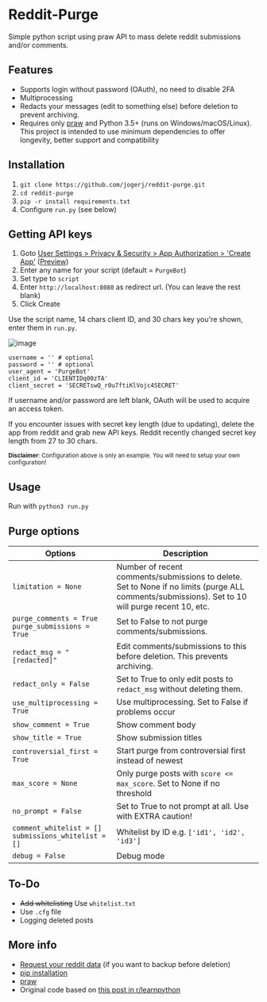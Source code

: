 # Reddit-Purge
Simple python script using praw API to mass delete reddit submissions and/or comments. 

## Features
* Supports login without password (OAuth), no need to disable 2FA
* Multiprocessing
* Redacts your messages (edit to something else) before deletion to prevent archiving.
* Requires only [praw](https://praw.readthedocs.io/en/latest/) and Python 3.5+ (runs on Windows/macOS/Linux). This project is intended to use minimum dependencies to offer longevity, better support and compatibility

## Installation

1. `git clone https://github.com/jogerj/reddit-purge.git`
2. `cd reddit-purge`
3. `pip -r install requirements.txt`
4. Configure `run.py` (see below)

## Getting API keys

1. Goto [User Settings > Privacy & Security > App Authorization > 'Create App'](https://old.reddit.com/prefs/apps/) ([Preview](https://user-images.githubusercontent.com/30559735/85273407-da069e80-b47d-11ea-93ba-02fe69e2016f.png))
2. Enter any name for your script (default = `PurgeBot`)
3. Set type to `script`
4. Enter `http://localhost:8080` as redirect url. (You can leave the rest blank)
5. Click Create

Use the script name, 14 chars client ID, and 30 chars key you're shown, enter them in `run.py`.

![image](https://user-images.githubusercontent.com/30559735/85273897-7df04a00-b47e-11ea-8b35-0e827d3d0cec.png)

```
username = '' # optional
password = '' # optional
user_agent = 'PurgeBot'
client_id = 'CLIENTIDq00zTA'
client_secret = 'SECRETswQ_r0u7ftiKlVojc4SECRET'
```
If username and/or password are left blank, OAuth will be used to acquire an access token.

If you encounter issues with secret key length (due to updating), delete the app from reddit and grab new API keys. Reddit recently changed secret key length from 27 to 30 chars.

<sup>**Disclaimer**: Configuration above is only an example. You will need to setup your own configuration!</sup>


## Usage
Run with `python3 run.py`

## Purge options
| Options                                               | Description                                                                                                                                      |
|-------------------------------------------------------|--------------------------------------------------------------------------------------------------------------------------------------------------|
| `limitation = None`                                   | Number of recent comments/submissions to delete. Set to None if no limits (purge ALL comments/submissions). Set to 10 will purge recent 10, etc. |
| `purge_comments = True`  `purge_submissions = True`   | Set to False to not purge comments/submissions.                                                                                                  |
| `redact_msg = "[redacted]"`                           | Edit comments/submissions to this before deletion. This prevents archiving.                                                                      |
| `redact_only = False`                                 | Set to True to only edit posts to `redact_msg` without deleting them.                                                                            |
| `use_multiprocessing = True`                          | Use multiprocessing. Set to False if problems occur                                                                                              |
| `show_comment = True`                                 | Show comment body                                                                                                                                |
| `show_title = True`                                   | Show submission titles                                                                                                                           |
| `controversial_first = True`                          | Start purge from controversial first instead of newest                                                                                           |
| `max_score = None`                                    | Only purge posts with `score <= max_score`. Set to None if no threshold                                                                          |
| `no_prompt = False`                                   | Set to True to not prompt at all. Use with EXTRA caution!                                                                                        |
| `comment_whitelist = []` `submissions_whitelist = []` | Whitelist by ID e.g. `['id1', 'id2', 'id3']`                                                                                                     |
| `debug = False`                                       | Debug mode                                                                                                                                       |
## To-Do
* ~~Add whitelisting~~ Use `whitelist.txt`
* Use `.cfg` file
* Logging deleted posts

## More info
* [Request your reddit data](https://www.reddit.com/settings/data-request) (if you want to backup before deletion)
* [pip installation](https://pip.pypa.io/en/stable/installing/)
* [praw](https://praw.readthedocs.io/en/latest/)
* Original code based on [this post in r/learnpython](https://www.reddit.com/r/learnpython/comments/aoq9yj/reddit_script_to_delete_all_comments_and/)
